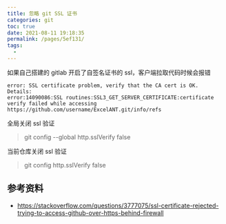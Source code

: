 ```yaml
---
title: 忽略 git SSL 证书
categories: git
toc: true
date: 2021-08-11 19:18:35
permalink: /pages/5ef131/
tags: 
  - 
---
```


如果自己搭建的 gitlab 开启了自签名证书的 ssl，客户端拉取代码时候会报错


```
error: SSL certificate problem, verify that the CA cert is OK. Details:
error:14090086:SSL routines:SSL3_GET_SERVER_CERTIFICATE:certificate verify failed while accessing https://github.com/username/ExcelANT.git/info/refs
```

全局关闭 ssl 验证

> git config --global http.sslVerify false

当前仓库关闭 ssl 验证

> git config http.sslVerify false

## 参考资料

- https://stackoverflow.com/questions/3777075/ssl-certificate-rejected-trying-to-access-github-over-https-behind-firewall
